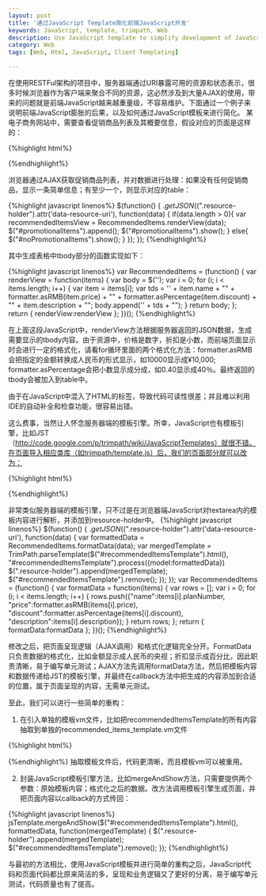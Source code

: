 ```yaml
---
layout: post
title: '通过JavaScript Template简化前端JavaScript开发'
keywords: JavaScript, template, trimpath, Web
description: Use JavaScript template to simplify development of JavaScript.
category: Web
tags: [Web, Html, JavaScript, Client Templating]

---
```


在使用RESTFul架构的项目中，服务器端通过URI暴露可用的资源和状态表示，很多时候浏览器作为客户端来聚合不同的资源，这必然涉及到大量AJAX的使用，带来的问题就是前端JavaScript越来越重量级，不容易维护。下面通过一个例子来说明前端JavaScript膨胀的后果，以及如何通过JavaScript模板来进行简化。
某电子商务网站中，需要查看促销商品列表及其概要信息，假设对应的页面是这样的：

{%highlight html%}
<div class="resource-holder" data-resource-uri="items/recommended">
<table id="recommendedItems" style="display:none">
<thead>
<tr>
<th>名称</th>
<th>价格</th>
<th>折扣</th>
<th>描述</th>
</tr>
</thead>
</table>
<div id="noRecommendedItems" style="display: none">
<h2>对不起, 当前没有促销商品</h2>
</div>
</div>
{%endhighlight%}

浏览器通过AJAX获取促销商品列表，并对数据进行处理：如果没有任何促销商品，显示一条简单信息；有至少一个，则显示对应的table：

{%highlight javascript linenos%}
$(function() {
	$.getJSON($(".resource-holder").attr('data-resource-uri'), function(data) {
		if(data.length > 0){
			var recommendedItemsView = RecommendedItems.renderView(data);
			$("#promotionalItems").append();
			$("#promotionalItems").show();
		}
		else{
			$("#noPromotionalItems").show();
		}
	});
});
{%endhighlight%}

其中生成表格中tbody部分的函数实现如下：

{%highlight javascript linenos%}
var RecommendedItems = (function() {
	var renderView = function(items) {
		var body = $('<tbody></tbody>');
		var i = 0;
		for (i; i < items.length; i++) {
			var item = items[i];
			var tds = '<td>' + item.name + "</td><td>" + formatter.asRMB(item.price) + "</td><td>" + formatter.asPercentage(item.discount) + "</td><td>" + item.description + "</td>";
			body.append('<tr>' + tds + "</tr>");
		}
		return body;
	};
	return {
		renderView:renderView
	};
})();
{%endhighlight%}

在上面这段JavaScript中，renderView方法根据服务器返回的JSON数据，生成需要显示的tbody内容。由于资源中，价格是数字，折扣是小数，而前端页面显示时会进行一定的格式化，请看for循环里面的两个格式化方法：formatter.asRMB会把指定的金额转换成人民币的形式显示，如10000显示成¥10,000; formatter.asPercentage会把小数显示成分成，如0.40显示成40％。最终返回的tbody会被加入到table中。

由于在JavaScript中混入了HTML的标签，导致代码可读性很差；并且难以利用IDE的自动补全和检查功能，很容易出错。

这么费事，当然让人怀念服务器端的模板引擎。所幸，JavaScript也有模板引擎，比如JST（http://code.google.com/p/trimpath/wiki/JavaScriptTemplates）就很不错。在页面导入相应类库（如trimpath/template.js）后，我们的页面部分就可以改为：

{%highlight html%}
<div data-resource-uri="items/recommended">
</div>

<textarea id="recommendedItemsTemplate" style="display:none">
{if model.items.length > 0}
<table id="recommendedItems">
<thead>
<tr>
<th>名称</th>
<th>价格</th>
<th>折扣</th>
<th>描述</th>
</tr>
</thead>
<tbody>
{for item in model.items}
<tr>
<td>item.name</td>
<td>item.price</td>
<td>item.discount</td>
<td>item.description</td>
</tr>
{/for}
</tbody>
</table>
{else}
<div id="noRecommendedItems">
<h2>对不起, 当前没有促销商品</h2>
</div>
{/if}

</textarea>
{%endhighlight%}

非常类似服务器端的模板引擎，只不过是在浏览器端JavaScript对textarea内的模板内容进行解析，并添加到resource-holder中。
{%highlight javascript linenos%}
$(function() {
	$.getJSON($(".resource-holder").attr('data-resource-uri'), function(data) {
		var formattedData = RecommendedItems.formatData(data);
		var mergedTemplate = TrimPath.parseTemplate($("#recommendedItemsTemplate").html(), "#recommendedItemsTemplate").process({model:formattedData})
		$(".resource-holder").append(mergedTemplate);
		$("#recommendedItemsTemplate").remove();
	});
});
var RecommendedItems = (function() {
	var formatData = function(items) {
		var rows = [];
		var i = 0;
		for (i; i < items.length; i++) {
			rows.push({"name":items[i].planNumber,
			"price":formatter.asRMB(items[i].price),
			"discount":formatter.asPercentage(items[i].discount),
			"description":items[i].description});
		}
		return rows;
	};
	return {
		formatData:formatData
	};
})();
{%endhighlight%}

修改之后，把页面呈现逻辑（AJAX调用）和格式化逻辑完全分开。FormatData只负责数据的格式化，比如金额显示成人民币的央视；折扣显示成百分比，因此职责清晰，易于编写单元测试；AJAX方法先调用formatData方法，然后把模板内容和数据传递给JST的模板引擎，并最终在callback方法中把生成的内容添加到合适的位置，属于页面呈现的内容，无需单元测试。

至此，我们可以进行一些简单的重构：
1. 在引入单独的模板vm文件，比如把recommendedItemsTemplate的所有内容抽取到单独的recommended_items_template.vm文件

{%highlight html%}
<textarea id="recommendedItemsTemplate" style="display:none">
#include("recommended_items_template.vm")
</textarea>
{%endhighlight%}
抽取模板文件后，代码更清晰，而且模板vm可以被重用。

2. 封装JavaScript模板引擎方法，比如mergeAndShow方法，只需要提供两个参数：原始模板内容；格式化之后的数据。改方法调用模板引擎生成页面，并把页面内容以callback的方式传回：

{%highlight javascript linenos%}
jsTemplate.mergeAndShow($("#recommendedItemsTemplate").html(), formattedData, function(mergedTemplate) {
	$(".resource-holder").append(mergedTemplate);
	$("#recommendedItemsTemplate").remove();
});
{%endhighlight%}

与最初的方法相比，使用JavaScript模板并进行简单的重构之后，JavaScript代码和页面代码都比原来简洁的多，呈现和业务逻辑又了更好的分离，易于编写单元测试，代码质量也有了提高。
